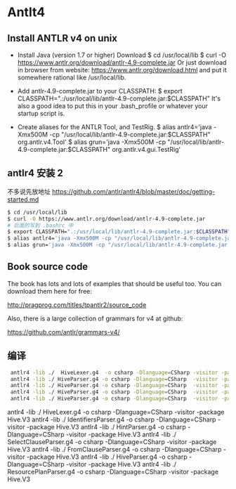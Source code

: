 # Antlt4

## Install  ANTLR v4 on unix
+ Install Java (version 1.7 or higher)
Download
    $ cd /usr/local/lib
    $ curl -O https://www.antlr.org/download/antlr-4.9-complete.jar
Or just download in browser from website: https://www.antlr.org/download.html and put it somewhere rational like /usr/local/lib.

+ Add antlr-4.9-complete.jar to your CLASSPATH:
    $ export CLASSPATH=".:/usr/local/lib/antlr-4.9-complete.jar:$CLASSPATH"
It's also a good idea to put this in your .bash_profile or whatever your startup script is.

+ Create aliases for the ANTLR Tool, and TestRig.
    $ alias antlr4='java -Xmx500M -cp "/usr/local/lib/antlr-4.9-complete.jar:$CLASSPATH" org.antlr.v4.Tool'
    $ alias grun='java -Xmx500M -cp "/usr/local/lib/antlr-4.9-complete.jar:$CLASSPATH" org.antlr.v4.gui.TestRig'

## antlr4 安装 2

不多说先放地址 https://github.com/antlr/antlr4/blob/master/doc/getting-started.md

```bash
$ cd /usr/local/lib
$ curl -O https://www.antlr.org/download/antlr-4.9-complete.jar
# 后面的写到 .bashrc 中
$ export CLASSPATH=".:/usr/local/lib/antlr-4.9-complete.jar:$CLASSPATH"
$ alias antlr4='java -Xmx500M -cp "/usr/local/lib/antlr-4.9-complete.jar:$CLASSPATH" org.antlr.v4.Tool'
$ alias grun='java -Xmx500M -cp "/usr/local/lib/antlr-4.9-complete.jar:$CLASSPATH" org.antlr.v4.gui.TestRig'
```

## Book source code
The book has lots and lots of examples that should be useful too. You can download them here for free:

http://pragprog.com/titles/tpantlr2/source_code

Also, there is a large collection of grammars for v4 at github:

https://github.com/antlr/grammars-v4/

## 编译

```bash
 antlr4 -lib ./  HiveLexer.g4  -o csharp -Dlanguage=CSharp -visitor -package Hive.V3
 antlr4 -lib ./ HiveParser.g4 -o csharp -Dlanguage=CSharp  -visitor -package Hive.V3
 antlr4 -lib ./ HiveParser.g4 -o csharp -Dlanguage=CSharp  -visitor -package Hive.V3
 antlr4 -lib ./ HiveParser.g4 -o csharp -Dlanguage=CSharp  -visitor -package Hive.V3
 antlr4 -lib ./ HiveParser.g4 -o csharp -Dlanguage=CSharp  -visitor -package Hive.V3
```

 antlr4 -lib ./ HiveLexer.g4            -o csharp -Dlanguage=CSharp  -visitor -package Hive.V3
 antlr4 -lib ./ IdentifiersParser.g4    -o csharp -Dlanguage=CSharp  -visitor -package Hive.V3
 antlr4 -lib ./ HintParser.g4           -o csharp -Dlanguage=CSharp  -visitor -package Hive.V3
 antlr4 -lib ./ SelectClauseParser.g4   -o csharp -Dlanguage=CSharp  -visitor -package Hive.V3
 antlr4 -lib ./ FromClauseParser.g4     -o csharp -Dlanguage=CSharp  -visitor -package Hive.V3
 antlr4 -lib ./ HiveParser.g4           -o csharp -Dlanguage=CSharp  -visitor -package Hive.V3
 antlr4 -lib ./ ResourcePlanParser.g4   -o csharp -Dlanguage=CSharp  -visitor -package Hive.V3